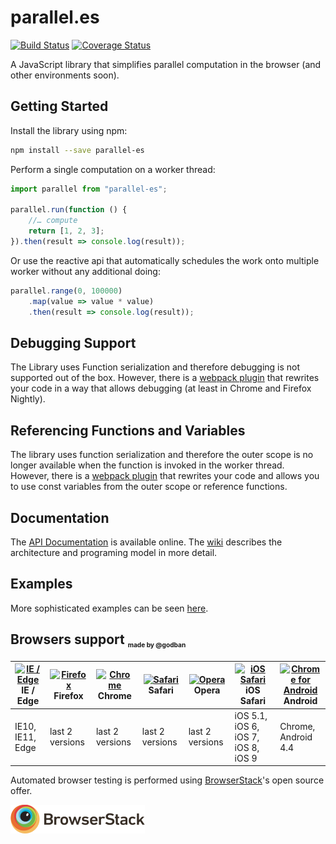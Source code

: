 # parallel.es
[![Build Status](https://travis-ci.org/DatenMetzgerX/parallel.es.svg?branch=master)](https://travis-ci.org/DatenMetzgerX/parallel.es)
[![Coverage Status](https://coveralls.io/repos/github/DatenMetzgerX/parallel.es/badge.svg?branch=master)](https://coveralls.io/github/DatenMetzgerX/parallel.es?branch=master)

A JavaScript library that simplifies parallel computation in the browser (and other environments soon).  

## Getting Started
Install the library using npm:

```sh
npm install --save parallel-es
```

Perform a single computation on a worker thread:

```js
import parallel from "parallel-es";

parallel.run(function () {
	//… compute
	return [1, 2, 3];
}).then(result => console.log(result));
```

Or use the reactive api that automatically schedules the work onto multiple worker without any additional doing:

```js
parallel.range(0, 100000)
	.map(value => value * value)
	.then(result => console.log(result));
```

## Debugging Support
The Library uses Function serialization and therefore debugging is not supported out of the box. However, there is a [webpack plugin](https://github.com/DatenMetzgerX/parallel-es-webpack-plugin) that rewrites your code in a way that allows debugging (at least in Chrome and Firefox Nightly). 

## Referencing Functions and Variables
The library uses function serialization and therefore the outer scope is no longer available when the function is invoked in the  worker thread. However, there is a [webpack plugin](https://github.com/DatenMetzgerX/parallel-es-webpack-plugin) that rewrites your code and allows you to use const variables from the outer scope or reference functions.

## Documentation
The [API Documentation](https://datenmetzgerx.github.io/parallel.es/artifacts/docs/interfaces/parallel.iparallel.html) is available online. The [wiki](../../wiki) describes the architecture and programing model in more detail.

## Examples
More sophisticated examples can be seen [here](https://datenmetzgerx.github.io/parallel.es/artifacts/example.html).

## Browsers support <sub><sup><sub><sub>made by @godban</sub></sub></sup></sub>

| [<img src="https://raw.githubusercontent.com/godban/browsers-support-badges/master/src/images/edge.png" alt="IE / Edge" width="16px" height="16px" />](http://godban.github.io/browsers-support-badges/)</br>IE / Edge | [<img src="https://raw.githubusercontent.com/godban/browsers-support-badges/master/src/images/firefox.png" alt="Firefox" width="16px" height="16px" />](http://godban.github.io/browsers-support-badges/)</br>Firefox | [<img src="https://raw.githubusercontent.com/godban/browsers-support-badges/master/src/images/chrome.png" alt="Chrome" width="16px" height="16px" />](http://godban.github.io/browsers-support-badges/)</br>Chrome | [<img src="https://raw.githubusercontent.com/godban/browsers-support-badges/master/src/images/safari.png" alt="Safari" width="16px" height="16px" />](http://godban.github.io/browsers-support-badges/)</br>Safari | [<img src="https://raw.githubusercontent.com/godban/browsers-support-badges/master/src/images/opera.png" alt="Opera" width="16px" height="16px" />](http://godban.github.io/browsers-support-badges/)</br>Opera | [<img src="https://raw.githubusercontent.com/godban/browsers-support-badges/master/src/images/safari-ios.png" alt="iOS Safari" width="16px" height="16px" />](http://godban.github.io/browsers-support-badges/)</br>iOS Safari | [<img src="https://raw.githubusercontent.com/godban/browsers-support-badges/master/src/images/chrome-android.png" alt="Chrome for Android" width="16px" height="16px" />](http://godban.github.io/browsers-support-badges/)</br>Android |
| --------- | --------- | --------- | --------- | --------- | --------- | --------- |
| IE10, IE11, Edge| last 2 versions| last 2 versions| last 2 versions| last 2 versions| iOS 5.1, iOS 6, iOS 7, iOS 8, iOS 9| Chrome, Android 4.4

Automated browser testing is performed using [BrowserStack](https://www.browserstack.com)'s open source offer.

[![BrowserStack](./browser-stack.png?raw=true)](https://www.browserstack.com)
